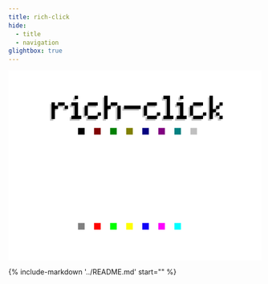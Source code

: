```yaml
---
title: rich-click
hide:
  - title
  - navigation
glightbox: true
---
```


<style>
  .md-typeset h1,
  .md-content__button {
    display: none;
  }
</style>

<p align="center">
<img src="images/rich-click-logo.png#only-light" align="center">
<img src="images/rich-click-logo-darkmode.png#only-dark" align="center">
</p>
{%
    include-markdown '../README.md'
    start="<!--include-start-->"
%}

